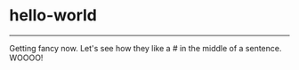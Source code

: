 # hello-world
*************

Getting fancy now. Let's see how they like a # in the middle of a sentence. WOOOO!
